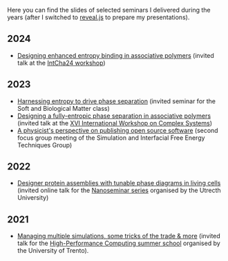 <!--
.. title: Selected scientific talks
.. slug: talks
.. date: 2023-07-02 21:41:48 UTC+02:00
.. tags: 
.. category: talks
.. link: 
.. description: 
.. type: text
-->

Here you can find the slides of selected seminars I delivered during the years (after I switched to [reveal.js](https://revealjs.com/) to prepare my presentations).

## 2024

* <a href="link://slug/dresda_2024">Designing enhanced entropy binding in associative polymers</a> (invited talk at the [IntCha24 workshop](https://www.pks.mpg.de/intcha24))

## 2023

* <a href="link://slug/fs_2023">Harnessing entropy to drive phase separation</a> (invited seminar for the Soft and Biological Matter class)
* <a href="link://slug/andalo_2023">Designing a fully-entropic phase separation in associative polymers</a> (invited talk at the [XVI International Workshop on Complex Systems](https://event.unitn.it/complexsystems2023/))
* <a href="link://slug/londra_2023">A physicist's perspective on publishing open source software</a> (second focus group meeting of the Simulation and Interfacial Free Energy Techniques Group)

## 2022

* <a href="link://slug/nanoseminars_2022">Designer protein assemblies with tunable phase diagrams in living cells</a> (invited online talk for the [Nanoseminar series](https://www.uu.nl/en/events/nanoseminar-21-january-dr-lorenzo-rovigatti-sapienza-university-of-rome) organised by the Utrecth University)

## 2021

* <a href="link://slug/trento_2021">Managing multiple simulations, some tricks of the trade &amp; more</a> (invited talk for the [High-Performance Computing summer school](https://mas.unitn.it/schools/hpc-school-2021) organised by the University of Trento). 
